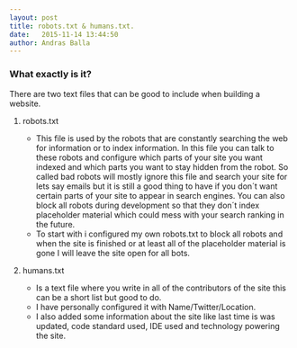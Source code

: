 ```yaml
---
layout: post
title: robots.txt & humans.txt.
date:   2015-11-14 13:44:50
author: Andras Balla
---
```


### What exactly is it?

There are two text files that can be good to include when building a website.

1. robots.txt 
    * This file is used by the robots that are constantly searching the web for information or to index information. In this file you can talk to these robots and configure which parts of your site
     you want indexed and which parts you want to stay hidden from the robot. So called bad robots will mostly ignore this file and search your site for lets say emails but it is still a good 
     thing to have if you don´t want certain parts of your site to appear in search engines. You can also block all robots during development so that they don´t index placeholder material which 
     could mess with your search ranking in the future.
     * To start with i configured my own robots.txt to block all robots and when the site is finished or at least all of the placeholder material is gone I will leave the site open for all bots.
     
2. humans.txt 
     * Is a text file where you write in all of the contributors of the site this can be a short list but good to do. 
     * I have personally configured it with Name/Twitter/Location.
     * I also added some information about the site like last time is was updated, code standard used, IDE used and technology powering the site.
